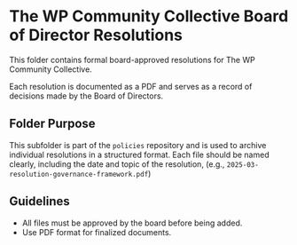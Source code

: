 # The WP Community Collective Board of Director Resolutions

This folder contains formal board-approved resolutions for The WP Community Collective.

Each resolution is documented as a PDF and serves as a record of decisions made by the Board of Directors.

## Folder Purpose

This subfolder is part of the `policies` repository and is used to archive individual resolutions in a structured format. Each file should be named clearly, including the date and topic of the resolution, (e.g., `2025-03-resolution-governance-framework.pdf`)

## Guidelines

- All files must be approved by the board before being added.
- Use PDF format for finalized documents.
